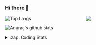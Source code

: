 ### Hi there 👋

<!--
**tao8687/tao8687** is a ✨ _special_ ✨ repository because its `README.md` (this file) appears on your GitHub profile.

Here are some ideas to get you started:

- 🔭 I’m currently working on ...
- 🌱 I’m currently learning ...
- 👯 I’m looking to collaborate on ...
- 🤔 I’m looking for help with ...
- 💬 Ask me about ...
- 📫 How to reach me: ...
- 😄 Pronouns: ...
- ⚡ Fun fact: ...
-->

<img align='right' src="https://media.giphy.com/media/M9gbBd9nbDrOTu1Mqx/giphy.gif" width="240">

  
![Top Langs](https://github-readme-stats.vercel.app/api/top-langs/?username=tao8687&layout=compact&title_color=23238E&text_color=A67D3D)

![Anurag's github stats](https://github-readme-stats.vercel.app/api?username=tao8687&show_icons=true&&text_color=A67D3D&title_color=23238E&show_icons=false&count_private=true&hide=stars)

<details>
  <summary>:zap: Coding Stats</summary>
  <br>
    
<!--START_SECTION:waka-->
![Code Time](http://img.shields.io/badge/Code%20Time-1%2C034%20hrs%2045%20mins-blue)

![Profile Views](http://img.shields.io/badge/Profile%20Views-0-blue)

**🐱 My GitHub Data** 

> 📦 1.5 MB Used in GitHub's Storage 
 > 
> 🏆 88 Contributions in the Year 2023
 > 
> 🚫 Not Opted to Hire
 > 
> 📜 50 Public Repositories 
 > 
> 🔑 23 Private Repositories 
 > 
**I'm an Early 🐤** 

```text
🌞 Morning                956 commits         █████████████████████░░░░   82.34 % 
🌆 Daytime                84 commits          ██░░░░░░░░░░░░░░░░░░░░░░░   07.24 % 
🌃 Evening                117 commits         ███░░░░░░░░░░░░░░░░░░░░░░   10.08 % 
🌙 Night                  4 commits           ░░░░░░░░░░░░░░░░░░░░░░░░░   00.34 % 
```
📅 **I'm Most Productive on Wednesday** 

```text
Monday                   168 commits         ████░░░░░░░░░░░░░░░░░░░░░   14.47 % 
Tuesday                  154 commits         ███░░░░░░░░░░░░░░░░░░░░░░   13.26 % 
Wednesday                220 commits         █████░░░░░░░░░░░░░░░░░░░░   18.95 % 
Thursday                 145 commits         ███░░░░░░░░░░░░░░░░░░░░░░   12.49 % 
Friday                   163 commits         ████░░░░░░░░░░░░░░░░░░░░░   14.04 % 
Saturday                 160 commits         ███░░░░░░░░░░░░░░░░░░░░░░   13.78 % 
Sunday                   151 commits         ███░░░░░░░░░░░░░░░░░░░░░░   13.01 % 
```


📊 **This Week I Spent My Time On** 

```text
🕑︎ Time Zone: Asia/Shanghai

💬 Programming Languages: 
C                        36 hrs 10 mins      ██████████████████░░░░░░░   73.12 % 
C++                      4 hrs 8 mins        ██░░░░░░░░░░░░░░░░░░░░░░░   08.38 % 
Text                     4 hrs 8 mins        ██░░░░░░░░░░░░░░░░░░░░░░░   08.36 % 
Makefile                 1 hr 25 mins        █░░░░░░░░░░░░░░░░░░░░░░░░   02.87 % 
Markdown                 58 mins             ░░░░░░░░░░░░░░░░░░░░░░░░░   01.97 % 

🔥 Editors: 
VS Code                  49 hrs 28 mins      █████████████████████████   100.00 % 

🐱‍💻 Projects: 
vc0768                   44 hrs 11 mins      ██████████████████████░░░   89.30 % 
sylixOS                  2 hrs 53 mins       █░░░░░░░░░░░░░░░░░░░░░░░░   05.85 % 
TS0845_208               1 hr 2 mins         █░░░░░░░░░░░░░░░░░░░░░░░░   02.11 % 
ts0845_rtthread          55 mins             ░░░░░░░░░░░░░░░░░░░░░░░░░   01.86 % 
VC0768_platform_rtthread 21 mins             ░░░░░░░░░░░░░░░░░░░░░░░░░   00.71 % 

💻 Operating System: 
Linux                    49 hrs 28 mins      █████████████████████████   100.00 % 
```

**I Mostly Code in Python** 

```text
Python                   9 repos             ████████░░░░░░░░░░░░░░░░░   30.00 % 
C++                      8 repos             ███████░░░░░░░░░░░░░░░░░░   26.67 % 
JavaScript               2 repos             ██░░░░░░░░░░░░░░░░░░░░░░░   06.67 % 
Batchfile                1 repo              █░░░░░░░░░░░░░░░░░░░░░░░░   03.33 % 
HTML                     1 repo              █░░░░░░░░░░░░░░░░░░░░░░░░   03.33 % 
```



**Timeline**

![Lines of Code chart](https://raw.githubusercontent.com/tao8687/tao8687/master/assets/bar_graph.png)


 Last Updated on 27/03/2023 01:22:30 UTC
<!--END_SECTION:waka-->
</details>
